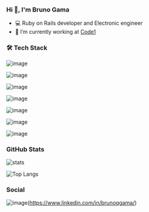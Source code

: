 ### Hi 👋, I'm Bruno Gama

- 💻 Ruby on Rails developer and Electronic engineer
- 🔭 I’m currently working at [Code1](https://github.com/code1br)

### :hammer_and_wrench: Tech Stack

![image](https://img.shields.io/badge/Ruby-CC342D?style=for-the-badge&logo=ruby&logoColor=white)

![image](https://img.shields.io/badge/Ruby_on_Rails-CC0000?style=for-the-badge&logo=ruby-on-rails&logoColor=white)

![image](https://img.shields.io/badge/GitHub-100000?style=for-the-badge&logo=github&logoColor=white)

![image](https://img.shields.io/badge/GIT-E44C30?style=for-the-badge&logo=git&logoColor=white)

![image](https://img.shields.io/badge/Linux-FCC624?style=for-the-badge&logo=linux&logoColor=black)

![image](https://img.shields.io/badge/JavaScript-323330?style=for-the-badge&logo=javascript&logoColor=F7DF1E)

![image](https://img.shields.io/badge/React-20232A?style=for-the-badge&logo=react&logoColor=61DAFB)

### GitHub Stats

![stats](https://github-readme-stats-git-masterrstaa-rickstaa.vercel.app/api?username=bqgama&theme=radical)

![Top Langs](https://github-readme-stats.vercel.app/api/top-langs/?username=bqgama&layout=compact)

### Social
![image](https://img.shields.io/badge/LinkedIn-0077B5?style=for-the-badge&logo=linkedin&logoColor=white)(https://www.linkedin.com/in/brunoqgama/)

<!--
**bqgama/bqgama** is a ✨ _special_ ✨ repository because its `README.md` (this file) appears on your GitHub profile.

Here are some ideas to get you started:

- 🔭 I’m currently working on ...
- 🌱 I’m currently learning ...
- 👯 I’m looking to collaborate on ...
- 🤔 I’m looking for help with ...
- 💬 Ask me about ...
- 📫 How to reach me: ...
- 😄 Pronouns: ...
- ⚡ Fun fact: ...
-->
